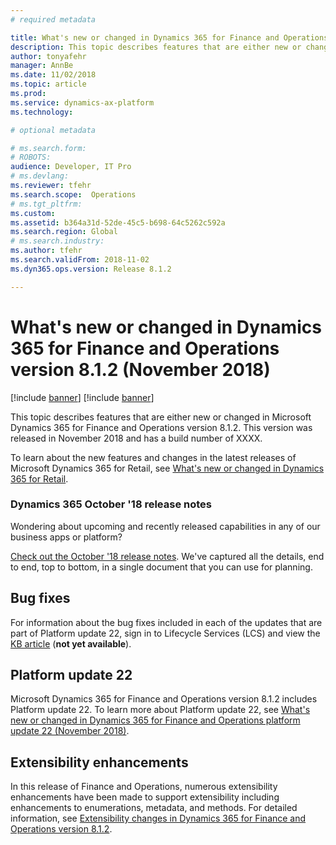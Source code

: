 ```yaml
---
# required metadata

title: What's new or changed in Dynamics 365 for Finance and Operations version 8.1.2 (November 2018)
description: This topic describes features that are either new or changed in Dynamics 365 for Finance and Operations version 8.1.2. This version was released in November 2018.
author: tonyafehr
manager: AnnBe
ms.date: 11/02/2018
ms.topic: article
ms.prod: 
ms.service: dynamics-ax-platform
ms.technology: 

# optional metadata

# ms.search.form: 
# ROBOTS: 
audience: Developer, IT Pro
# ms.devlang: 
ms.reviewer: tfehr
ms.search.scope:  Operations
# ms.tgt_pltfrm: 
ms.custom: 
ms.assetid: b364a31d-52de-45c5-b698-64c5262c592a
ms.search.region: Global
# ms.search.industry: 
ms.author: tfehr
ms.search.validFrom: 2018-11-02 
ms.dyn365.ops.version: Release 8.1.2

---
```

# What's new or changed in Dynamics 365 for Finance and Operations version 8.1.2 (November 2018)

[!include [banner](../includes/banner.md)]
[!include [banner](../includes/preview-banner.md)]

This topic describes features that are either new or changed in Microsoft Dynamics 365 for Finance and Operations version 8.1.2. This version was released in November 2018 and has a build number of XXXX.

To learn about the new features and changes in the latest releases of Microsoft Dynamics 365 for Retail, see [What's new or changed in Dynamics 365 for Retail](https://docs.microsoft.com/en-us/dynamics365/unified-operations/retail/get-started/whats-new).

### Dynamics 365 October '18 release notes
Wondering about upcoming and recently released capabilities in any of our business apps or platform? 

[Check out the October '18 release notes](https://go.microsoft.com/fwlink/?linkid=870424). We've captured all the details, end to end, top to bottom, in a single document that you can use for planning. 

## Bug fixes
For information about the bug fixes included in each of the updates that are part of Platform update 22, sign in to Lifecycle Services (LCS) and view the [KB article](https://go.microsoft.com/fwlink/?linkid=2037783) (**not yet available**).

## Platform update 22
Microsoft Dynamics 365 for Finance and Operations version 8.1.2 includes Platform update 22. To learn more about Platform update 22, see 
[What's new or changed in Dynamics 365 for Finance and Operations platform update 22 (November 2018)](whats-new-platform-update-22.md).

## Extensibility enhancements
In this release of Finance and Operations, numerous extensibility enhancements have been made to support extensibility including enhancements to enumerations, metadata, and methods. For detailed information, see [Extensibility changes in Dynamics 365 for Finance and Operations version 8.1.2](../../dev-itpro/extensibility/extensibility-changes-812.md).
